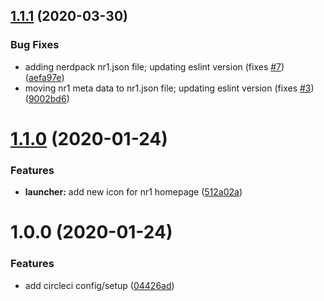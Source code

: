 ## [1.1.1](https://github.com/newrelic/nr1-igor/compare/v1.1.0...v1.1.1) (2020-03-30)


### Bug Fixes

* adding nerdpack nr1.json file; updating eslint version (fixes [#7](https://github.com/newrelic/nr1-igor/issues/7)) ([aefa97e](https://github.com/newrelic/nr1-igor/commit/aefa97ec6a2b7357466bf66534cb6ce062d57043))
* moving nr1 meta data to nr1.json file; updating eslint version (fixes [#3](https://github.com/newrelic/nr1-igor/issues/3)) ([9002bd6](https://github.com/newrelic/nr1-igor/commit/9002bd646bb9c81f88542d05b35db3851412f814))

# [1.1.0](https://github.com/newrelic/nr1-igor/compare/v1.0.0...v1.1.0) (2020-01-24)


### Features

* **launcher:** add new icon for nr1 homepage ([512a02a](https://github.com/newrelic/nr1-igor/commit/512a02a28e93953ebafd4e57ed8e51155d6ac886))

# 1.0.0 (2020-01-24)


### Features

* add circleci config/setup ([04426ad](https://github.com/newrelic/nr1-igor/commit/04426ad93c11b723ddc0d5a0e20fa41878178cb3))
